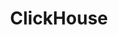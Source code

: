 ---
draft: false
title: ClickHouse
content:
  id: clickhouse
  name: ClickHouse
  logo: /images/databases/relational-databases/clickhouse/logo.png
  website: https://clickhouse.com/
  iframe_website: /website-iframe/databases/relational-databases/clickhouse
  dashboardImage: /images/databases/relational-databases/clickhouse/screenshot-1.jpg
  short_description: ClickHouse is an open-source, column-oriented DBMS for online analytical processing.
  description: ClickHouse is a high performance columnar OLAP database management system for real-time analytics using SQL. It enables you to analyze data that is updated in real time. ClickHouse's performance exceeds comparable column-oriented database management systems. It processes hundreds of millions to over a billion rows and tens of gigabytes of data per server per second.
  features:
    - title: Top performance
      description: ClickHouse supports "best in the industry" query performance, while reducing storage requirements through innovative use of columnar storage and compression.
    - title: Widely scalable
      description: ClickHouse was battle-tested in production, with linear horizontal scalability from single-server deployments to clusters with many thousands of nodes.
    - title: Highly reliable
      description: ClickHouse deployments feature best-in-class availability. There are no single points of failure. The architecture supports multi-master replication, performing effectively in multi-region configurations.
    - title: Secure
      description: ClickHouse comes with enterprise-grade security features and fail-safe mechanisms protecting against data corruption from application bugs and human error.
  screenshots:
    - /images/databases/relational-databases/clickhouse/screenshot-1.jpg
    - /images/databases/relational-databases/clickhouse/screenshot-2.jpg
---
